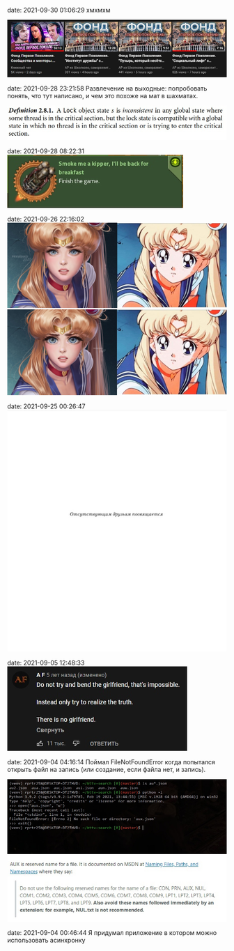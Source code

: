 date: 2021-09-30 01:06:29
хмхмхм

![](/blog/static/img/QF1tXfy6Zx8.jpg)

date: 2021-09-28 23:21:58
Развлечение на выходные: попробовать понять, что тут написано, и чем это похоже на мат в шахматах.

![](/blog/static/img/F2CuCk8VvrE.jpg)

date: 2021-09-28 08:22:31
![](/blog/static/img/clEfCo6_TlU.jpg)

date: 2021-09-26 22:16:02
![](/blog/static/img/m0b4QgJDoQ4.jpg)
![](/blog/static/img/oGP6mbZaxn8.jpg)

date: 2021-09-25 00:26:47
![](/blog/static/img/nbET0QzjYUA.jpg)

date: 2021-09-05 12:48:33
![](/blog/static/img/8oHlQ2vwGgc.jpg)

date: 2021-09-04 04:16:14
Поймал FileNotFoundError когда попытался открыть файл на запись (или создание, если файла нет, и запись).

![](/blog/static/img/1sjaVWNpFOc.jpg)
![](/blog/static/img/MmpYCcav_IU.jpg)

date: 2021-09-04 00:46:44
Я придумал приложение в котором можно использовать асинхронку

